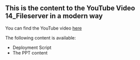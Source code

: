 ## This is the content to the YouTube Video 14_Fileserver in a modern way
You can find the YouTube video [here]()

The following content is available:
* Deployment Script
* The PPT content